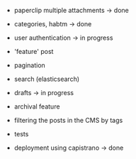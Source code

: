 + paperclip multiple attachments -> done
+ categories, habtm -> done
+ user authentication -> in progress
+ 'feature' post
+ pagination
+ search (elasticsearch)
+ drafts -> in progress
+ archival feature
+ filtering the posts in the CMS by tags

+ tests

+ deployment using capistrano -> done
